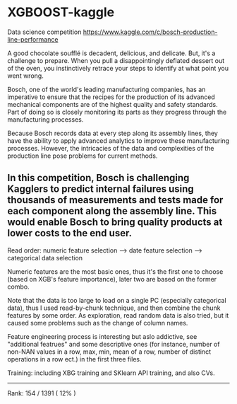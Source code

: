 # XGBOOST-kaggle
Data science competition
https://www.kaggle.com/c/bosch-production-line-performance

A good chocolate soufflé is decadent, delicious, and delicate. But, it's a challenge to prepare. 
When you pull a disappointingly deflated dessert out of the oven, you instinctively retrace your steps to identify 
at what point you went wrong. 

Bosch, one of the world's leading manufacturing companies, has an imperative to ensure that 
the recipes for the production of its advanced mechanical components are of the highest quality and safety standards. 
Part of doing so is closely monitoring its parts as they progress through the manufacturing processes.

Because Bosch records data at every step along its assembly lines, they have the ability to apply advanced analytics to improve these manufacturing processes. However, the intricacies of the data and complexities of the production line pose problems for current methods.

In this competition, Bosch is challenging Kagglers to predict internal failures using thousands of measurements and tests made for each component along the assembly line. This would enable Bosch to bring quality products at lower costs to the end user.
-------------------------------------------------------------------------------------------------------------------
Read order: numeric feature selection --> date feature selection --> categorical data selection

Numeric features are the most basic ones, thus it's the first one to choose (based on XGB's feature importance),
later two are based on the former combo.

Note that the data is too large to load on a single PC (especially categorical data), thus I used read-by-chunk technique, and then combine the chunk features by some order. As exploration, read random data is also tried, but it caused some problems such as the change of column names.

Feature engineering process is interesting but aslo addictive, see "additional featrues" and some descriptive ones (for instance, number of non-NAN values in a row, max, min, mean of a row, number of distinct operations in a row ect.) in the first three files.

Training: including XBG training and SKlearn API training, and also CVs.

--------------------------------------------------------------------------------------------------------
Rank: 154 / 1391 ( 12% )
